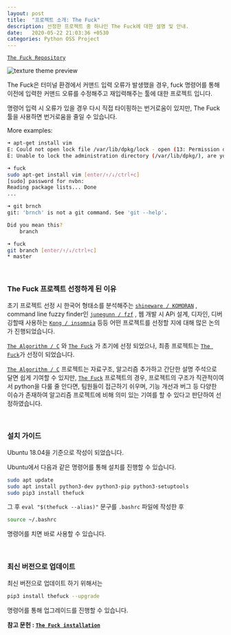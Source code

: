 ```yaml
---
layout: post
title:  "프로젝트 소개: The Fuck"
description: 선정한 프로젝트 중 하나인 The Fuck에 대한 설명 및 안내.
date:   2020-05-22 21:03:36 +0530
categories: Python OSS Project
---
```


[`The Fuck Repository`](https://github.com/nvbn/thefuck)

![texture theme preview](https://raw.githubusercontent.com/nvbn/thefuck/master/example.gif)

The Fuck은 터미널 환경에서 커맨드 입력 오류가 발생했을 경우, fuck 명령어를 통해 이전에 입력한 커맨드 오류를 수정해주고 재입력해주는 툴에 대한 프로젝트 입니다.

명령어 입력 시 오류가 있을 경우 다시 직접 타이핑하는 번거로움이 있지만, The Fuck 툴을 사용하면 번거로움을 줄일 수 있습니다. 

More examples:

```bash
➜ apt-get install vim
E: Could not open lock file /var/lib/dpkg/lock - open (13: Permission denied)
E: Unable to lock the administration directory (/var/lib/dpkg/), are you root?

➜ fuck
sudo apt-get install vim [enter/↑/↓/ctrl+c]
[sudo] password for nvbn:
Reading package lists... Done
...
```

```bash
➜ git brnch
git: 'brnch' is not a git command. See 'git --help'.

Did you mean this?
    branch

➜ fuck
git branch [enter/↑/↓/ctrl+c]
* master
```
&nbsp;&nbsp;&nbsp;&nbsp;

### The Fuck 프로젝트 선정하게 된 이유

초기 프로젝트 선정 시 한국어 형태소를 분석해주는 [`shineware / KOMORAN`](https://github.com/shineware/KOMORAN) , command line fuzzy finder인 [`junegunn / fzf`](https://github.com/junegunn/fzf) , 웹 개발 시 APi 설계, 디자인, 디버깅할때 사용하는  [`Kong / insomnia`](https://github.com/Kong/insomnia) 등등 어떤 프로젝트를 선정할 지에 대해 많은 논의가 진행되었습니다.
 
[`The Algorithm / C`](https://github.com/TheAlgorithms/C) 와 [`The Fuck`](https://github.com/nvbn/thefuck) 가 초기에 선정 되었으나, 최종 프로젝트는 [`The Fuck`](https://github.com/nvbn/thefuck)가 선정이 되었습니다.

[`The Algorithm / C`](https://github.com/TheAlgorithms/C) 프로젝트는 자료구조, 알고리즘 추가하고 간단한 설명 주석으로 달면 쉽게 기여할 수 있지만, [`The Fuck`](https://github.com/nvbn/thefuck) 프로젝트의 경우, 프로젝트의 구조가 직관적이여서 python을 다룰 줄 안다면, 팀원들이 접근하기 쉬우며, 기능 개선과 버그 등 다양한 이슈가 존재하여 알고리즘 프로젝트에 비해 의미 있는 기여를 할 수 있다고 판단하여 선정하였습니다.

&nbsp;&nbsp;&nbsp;&nbsp;

### 설치 가이드

Ubuntu 18.04을 기준으로 작성이 되었습니다.

Ubuntu에서 다음과 같은 명령어를 통해 설치를 진행할 수 있습니다.

```bash
sudo apt update
sudo apt install python3-dev python3-pip python3-setuptools
sudo pip3 install thefuck
```

그 후 `eval "$(thefuck --alias)"` 문구를 `.bashrc` 파일에 작성한 후

```bash
source ~/.bashrc
```
명령어를 치면 바로 사용할 수 있습니다.

&nbsp;&nbsp;&nbsp;&nbsp;

### 최신 버전으로 업데이트

최신 버전으로 업데이트 하기 위해서는 

```bash
pip3 install thefuck --upgrade
```
명령어를 통해 업그레이드를 진행할 수 있습니다.

**참고 문헌 : [`The Fuck installation`](https://github.com/nvbn/thefuck#installation)**

&nbsp;&nbsp;&nbsp;&nbsp;